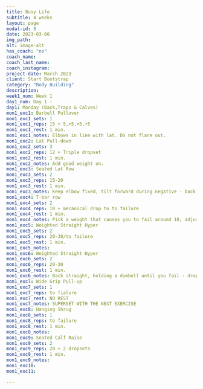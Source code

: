 ```yaml
---
title: Busy Life
subtitle: 4 weeks
layout: page
modal-id: 8
date: 2023-03-06
img_path: 
alt: image-alt
has_coach: "no"
coach_name: 
coach_last_name: 
coach_instagram: 
project-date: March 2023
client: Start Bootstrap
category: "Body Building"
description: 
week1_num: Week 1
day1_num: Day 1 -
day1: Monday (Back,Traps & Calves)
mon1_exc1: Barbell Pullover
mon1_exc1_sets: 1
mon1_exc1_reps: 15 + 5,+5,+5,+5
mon1_exc1_rest: 1 min.
mon1_exc1_notes: Elbows in line with lat. Do not flare out.
mon1_exc2: Lat Pull-down
mon1_exc2_sets: 3
mon1_exc2_reps: 12 + Triple dropset
mon1_exc2_rest: 1 min.
mon1_exc2_notes: Add good weight on.
mon1_exc3: Seated Lat Row
mon1_exc3_sets: 2
mon1_exc3_reps: 15-20
mon1_exc3_rest: 1 min.
mon1_exc3_notes: Keep elbow fixed, tilt forward during negative - back during contraction.
mon1_exc4: T-bar row
mon1_exc4_sets: 2
mon1_exc4_reps: 10 + mecanical drop to to failure
mon1_exc4_rest: 1 min.
mon1_exc4_notes: Pick a weight that causes you to fail around 10, adjust form more upright position and continue to failure.
mon1_exc5: Weighted Straight Hyper
mon1_exc5_sets: 2
mon1_exc5_reps: 20-30/to failure
mon1_exc5_rest: 1 min.
mon1_exc5_notes: 
mon1_exc6: Weighted Straight Hyper
mon1_exc6_sets: 2
mon1_exc6_reps: 20-30
mon1_exc6_rest: 1 min.
mon1_exc6_notes: Back straight, holding a dumbell until you fail - drop the weight and keep going.
mon1_exc7: Wide Grip Pull-up
mon1_exc7_sets: 1
mon1_exc7_reps: to fialure
mon1_exc7_rest: NO REST
mon1_exc7_notes: SUPERSET WITH THE NEXT EXERCISE
mon1_exc8: Hanging Shrug
mon1_exc8_sets: 1
mon1_exc8_reps: to failure
mon1_exc8_rest: 1 min.
mon1_exc8_notes:
mon1_exc9: Seated Calf Raise
mon1_exc9_sets: 2
mon1_exc9_reps: 20 + 2 dropsets
mon1_exc9_rest: 1 min.
mon1_exc9_notes: 
mon1_exc10: 
mon1_exc11: 

---
```

